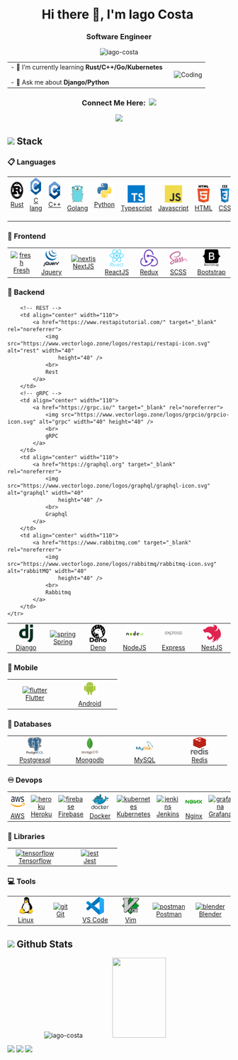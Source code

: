 <!-- ////////////////////////////////////////  Intro Section \\\\\\\\\\\\\\\\\\\\\\\\\\\\\\\\\\\\\\ !-->

<h1 align="center"><b>Hi there 👋, I'm Iago Costa </b><img
        src="https://github.com/abdoachhoubi/abdoachhoubi/blob/main/gifs/Hi.gif" width="30" alt="" /></h1>
<h3 align="center">Software Engineer</h3>
<p align="center">
    <img width="15%" src="https://komarev.com/ghpvc/?username=iago-costa&label=Profile%20views&color=0e75b6&style=flat"
        alt="iago-costa" />
</p>

<table align="center">
    <tr>
        <td width="80%">
            - 🌱 I’m currently learning <b>Rust/C++/Go/Kubernetes</b>
            <br> <br>
            - 💬 Ask me about <b>Django/Python</b>
        </td>
        <td width="80%">
            <img align="right" alt="Coding"
                src="https://cdn.dribbble.com/users/1059583/screenshots/4171367/coding-freak.gif" />
        </td>
    </tr>
</table>

<h3 align="center"><b>Connect Me Here: &nbsp;</b><img src="images/Handshake.gif" height="25px"></h3>
<p align="center">
    <a href="https://www.linkedin.com/in/iago-costa-572132187" target="_blank">
        <img src="https://img.shields.io/badge/-LinkedIn-%230077B5?style=for-the-badge&logo=linkedin&logoColor=white"
            target="_blank">
    </a>
</p>

<!-- ////////////////////////////////////////  Stack Section \\\\\\\\\\\\\\\\\\\\\\\\\\\\\\\\\\\\\\ !-->
<h2 align="left">
    <b> </b>
    <img src="https://media2.giphy.com/media/QssGEmpkyEOhBCb7e1/giphy.gif?cid=ecf05e47a0n3gi1bfqntqmob8g9aid1oyj2wr3ds3mg700bl&rid=giphy.gif"
        width="25">
    <b> Stack</b>
</h2>

<h3>📋 Languages</h3>
<table>
    <tr>
        <!-- Rust -->
        <td align="center" width="110">
            <a href="https://www.rust-lang.org/" target="_blank" rel="noreferrer">
                <img src="https://raw.githubusercontent.com/devicons/devicon/master/icons/rust/rust-plain.svg"
                    alt="rust" width="40" height="40" />
                <br>
                Rust
                <!-- Love icon -->
                <img src="https://raw.githubusercontent.com/abdoachhoubi/abdoachhoubi/main/gifs/love.gif" width="20"
                    alt="" />
            </a>
        </td>
        <td align="center" width="110">
            <a href="https://www.cprogramming.com/" target="_blank" rel="noreferrer">
                <img src="https://raw.githubusercontent.com/devicons/devicon/master/icons/c/c-original.svg" alt="c"
                    width="40" height="40" />
                <br>
                C lang
                <img src="https://raw.githubusercontent.com/abdoachhoubi/abdoachhoubi/main/gifs/love.gif" width="20"
                    alt="" />
            </a>
        </td>
        <!-- C++ -->
        <td align="center" width="110">
            <a href="https://isocpp.org/" target="_blank" rel="noreferrer">
                <img src="https://raw.githubusercontent.com/devicons/devicon/master/icons/cplusplus/cplusplus-original.svg"
                    alt="C++" width="40" height="40" />
                <br>
                C++
                <img src="https://raw.githubusercontent.com/abdoachhoubi/abdoachhoubi/main/gifs/love.gif" width="20"
                    alt="" />
            </a>
        </td>
        <!-- Golang -->
        <td align="center" width="110">
            <a href="https://golang.org/" target="_blank" rel="noreferrer">
                <img src="https://raw.githubusercontent.com/devicons/devicon/master/icons/go/go-original.svg"
                    alt="golang" width="40" height="40" />
                <br>
                Golang
            </a>
        </td>
        <td align="center" width="110">
            <a href="https://www.python.org" target="_blank" rel="noreferrer">
                <img src="https://raw.githubusercontent.com/devicons/devicon/master/icons/python/python-original.svg"
                    alt="python" width="40" height="40" />
                <br>
                Python
                <img src="https://raw.githubusercontent.com/abdoachhoubi/abdoachhoubi/main/gifs/love.gif" width="20"
                    alt="" />
            </a>
        </td>
        <td align="center" width="110">
            <a href="https://www.typescriptlang.org/" target="_blank" rel="noreferrer">
                <img src="https://raw.githubusercontent.com/devicons/devicon/master/icons/typescript/typescript-original.svg"
                    alt="typescript" width="40" height="40" />
                <br>
                Typescript
            </a>
        </td>
        <td align="center" width="110">
            <a href="https://developer.mozilla.org/en-US/docs/Web/JavaScript" target="_blank" rel="noreferrer">
                <img src="https://raw.githubusercontent.com/devicons/devicon/master/icons/javascript/javascript-original.svg"
                    alt="javascript" width="40" height="40" />
                <br>
                Javascript
            </a>
        </td>
        <td align="center" width="110">
            <a href="https://www.w3.org/html/" target="_blank" rel="noreferrer">
                <img src="https://raw.githubusercontent.com/devicons/devicon/master/icons/html5/html5-original-wordmark.svg"
                    alt="html5" width="40" height="40" />
                <br>
                HTML
            </a>
        </td>
        <td align="center" width="110">
            <a href="https://www.w3schools.com/css/" target="_blank" rel="noreferrer">
                <img src="https://raw.githubusercontent.com/devicons/devicon/master/icons/css3/css3-original-wordmark.svg"
                    alt="css3" width="40" height="40" />
                <br>
                CSS
            </a>
        </td>
        <td align="center" width="110">
            <a href="https://www.java.com" target="_blank" rel="noreferrer">
                <img src="https://raw.githubusercontent.com/devicons/devicon/master/icons/java/java-original.svg"
                    alt="java" width="40" height="40" />
                <br>
                Java
            </a>
        </td>
        <!-- <td align="center" width="110">
        <a href="https://kotlinlang.org" target="_blank" rel="noreferrer">
            <img src="https://www.vectorlogo.zone/logos/kotlinlang/kotlinlang-icon.svg" alt="kotlin" width="40"
                height="40" />
            <br>
            Kotlin
        </a>
    </td> -->
        <!-- <td align="center" width="110">
        <a href="https://www.w3schools.com/cs/" target="_blank" rel="noreferrer">
            <img src="https://raw.githubusercontent.com/devicons/devicon/master/icons/csharp/csharp-original.svg"
                alt="csharp" width="40" height="40" />
            <br>
            C#
        </a>
    </td> -->
    </tr>
</table>


<h3>🚀 Frontend</h3>
<table>
    <tr>
        <!-- freshjs -->
        <td align="center" width="110">
            <a href="https://freshjs.netlify.app/" target="_blank" rel="noreferrer">
                <img src="https://raw.githubusercontent.com/abdoachhoubi/abdoachhoubi/main/gifs/freshjs.png" alt="fresh"
                    width="40" height="40" />
                <br>
                Fresh
            </a>
        </td>
        <!-- Jquery -->
        <td align="center" width="110">
            <a href="https://jquery.com/" target="_blank" rel="noreferrer">
                <img src="https://raw.githubusercontent.com/devicons/devicon/master/icons/jquery/jquery-original-wordmark.svg"
                    alt="jquery" width="40" height="40" />
                <br>
                Jquery
            </a>
        </td>
        <!-- Nextjs -->
        <td align="center" width="110">
            <a href="https://nextjs.org/" target="_blank" rel="noreferrer">
                <img src="https://raw.githubusercontent.com/abdoachhoubi/abdoachhoubi/main/gifs/nextjs.png" alt="nextjs"
                    width="40" height="40" />
                <br>
                NextJS
            </a>
        </td>
        <td align="center" width="110">
            <a href="https://reactjs.org/" target="_blank" rel="noreferrer">
                <img src="https://raw.githubusercontent.com/devicons/devicon/master/icons/react/react-original-wordmark.svg"
                    alt="react" width="40" height="40" />
                <br>
                ReactJS
            </a>
        </td>
        <td align="center" width="110">
            <a href="https://redux.js.org" target="_blank" rel="noreferrer">
                <img src="https://raw.githubusercontent.com/devicons/devicon/master/icons/redux/redux-original.svg"
                    alt="redux" width="40" height="40" />
                <br>
                Redux
            </a>
        </td>
        <!-- <td align="center" width="110">
        <a href="https://angular.io" target="_blank" rel="noreferrer">
            <img src="https://angular.io/assets/images/logos/angular/angular.svg" alt="angular" width="40"
                height="40" />
            <br>
            AngularJS
        </a>
    </td> -->
        <td align="center" width="110">
            <a href="https://sass-lang.com" target="_blank" rel="noreferrer">
                <img src="https://raw.githubusercontent.com/devicons/devicon/master/icons/sass/sass-original.svg"
                    alt="sass" width="40" height="40" />
                <br>
                SCSS
            </a>
        </td>
        <td align="center" width="110">
            <a href="https://getbootstrap.com" target="_blank" rel="noreferrer">
                <img src="https://raw.githubusercontent.com/devicons/devicon/master/icons/bootstrap/bootstrap-plain-wordmark.svg"
                    alt="bootstrap" width="40" height="40" />
                <br>
                Bootstrap
            </a>
        </td>
    </tr>
</table>


<h3>🤖 Backend</h3>
<table>
    <tr>
        <!-- <td align="center" width="110">
        <a href="https://dotnet.microsoft.com/" target="_blank" rel="noreferrer">
            <img src="https://raw.githubusercontent.com/devicons/devicon/master/icons/dot-net/dot-net-original-wordmark.svg"
                alt="dotnet" width="40" height="40" />
            <br>
            DotNet
        </a>
    </td>! -->
        <!-- Django -->
        <td align="center" width="110">
            <a href="https://www.djangoproject.com/" target="_blank" rel="noreferrer">
                <img src="https://raw.githubusercontent.com/devicons/devicon/master/icons/django/django-plain.svg"
                    alt="Django" width="40" height="40">
                <br>
                Django
            </a>
        </td>
        <td align="center" width="110">
            <a href="https://spring.io/" target="_blank" rel="noreferrer">
                <img src="https://www.vectorlogo.zone/logos/springio/springio-icon.svg" alt="spring" width="40"
                    height="40" />
                <br>
                Spring
            </a>
        </td>
        <!-- Deno -->
        <td align="center" width="110">
            <a href="https://deno.land/" target="_blank" rel="noreferrer">
                <img src="https://raw.githubusercontent.com/devicons/devicon/master/icons/denojs/denojs-original-wordmark.svg"
                    alt="deno" width="40" height="40" />
                <br>
                Deno
            </a>
        </td>
        <td align="center" width="110">
            <a href="https://nodejs.org" target="_blank" rel="noreferrer">
                <img src="https://raw.githubusercontent.com/devicons/devicon/master/icons/nodejs/nodejs-original-wordmark.svg"
                    alt="nodejs" width="40" height="40" />
                <br>
                NodeJS
            </a>
        </td>
        <td align="center" width="110">
            <a href="https://expressjs.com" target="_blank" rel="noreferrer">
                <img src="https://raw.githubusercontent.com/devicons/devicon/master/icons/express/express-original-wordmark.svg"
                    alt="express" width="40" height="40" />
                <br>
                Express
            </a>
        </td>
        <td align="center" width="110">
            <a href="https://nestjs.com/" target="_blank" rel="noreferrer">
                <img src="https://raw.githubusercontent.com/devicons/devicon/master/icons/nestjs/nestjs-plain.svg"
                    alt="nestjs" width="40" height="40" />
                <br>
                NestJS
            </a>
        </td>

        <!-- REST -->
        <td align="center" width="110">
            <a href="https://www.restapitutorial.com/" target="_blank" rel="noreferrer">
                <img src="https://www.vectorlogo.zone/logos/restapi/restapi-icon.svg" alt="rest" width="40"
                    height="40" />
                <br>
                Rest
            </a>
        </td>
        <!-- gRPC -->
        <td align="center" width="110">
            <a href="https://grpc.io/" target="_blank" rel="noreferrer">
                <img src="https://www.vectorlogo.zone/logos/grpcio/grpcio-icon.svg" alt="grpc" width="40" height="40" />
                <br>
                gRPC
            </a>
        </td>
        <td align="center" width="110">
            <a href="https://graphql.org" target="_blank" rel="noreferrer">
                <img src="https://www.vectorlogo.zone/logos/graphql/graphql-icon.svg" alt="graphql" width="40"
                    height="40" />
                <br>
                Graphql
            </a>
        </td>
        <td align="center" width="110">
            <a href="https://www.rabbitmq.com" target="_blank" rel="noreferrer">
                <img src="https://www.vectorlogo.zone/logos/rabbitmq/rabbitmq-icon.svg" alt="rabbitMQ" width="40"
                    height="40" />
                <br>
                Rabbitmq
            </a>
        </td>
    </tr>
</table>


<h3>📱 Mobile</h3>
<table>
    <tr>
        <!-- Flutter -->
        <td align="center" width="110">
            <a href="https://flutter.dev" target="_blank" rel="noreferrer">
                <img src="https://www.vectorlogo.zone/logos/flutterio/flutterio-icon.svg" alt="flutter" width="40"
                    height="40" />
                <br>
                Flutter
            </a>
        </td>
        <td align="center" width="110">
            <a href="https://developer.android.com" target="_blank" rel="noreferrer">
                <img src="https://raw.githubusercontent.com/devicons/devicon/master/icons/android/android-original-wordmark.svg"
                    alt="android" width="40" height="40" />
                <br>
                Android
            </a>
        </td>
    </tr>
</table>


<h3>💾 Databases</h3>
<table>
    <tr>
        <td align="center" width="110">
            <a href="https://www.postgresql.org" target="_blank" rel="noreferrer">
                <img src="https://raw.githubusercontent.com/devicons/devicon/master/icons/postgresql/postgresql-original-wordmark.svg"
                    alt="postgresql" width="40" height="40" />
                <br>
                Postgresql
            </a>
        </td>
        <td align="center" width="110">
            <a href="https://www.mongodb.com/" target="_blank" rel="noreferrer">
                <img src="https://raw.githubusercontent.com/devicons/devicon/master/icons/mongodb/mongodb-original-wordmark.svg"
                    alt="mongodb" width="40" height="40" />
                <br>
                Mongodb
            </a>
        </td>
        <td align="center" width="110">
            <a href="https://www.mysql.com/" target="_blank" rel="noreferrer">
                <img src="https://raw.githubusercontent.com/devicons/devicon/master/icons/mysql/mysql-original-wordmark.svg"
                    alt="mysql" width="40" height="40" />
                <br>
                MySQL
            </a>
        </td>
        <!-- <td align="center" width="110">
        <a href="https://www.elastic.co" target="_blank" rel="noreferrer">
            <img src="https://www.vectorlogo.zone/logos/elastic/elastic-icon.svg" alt="elasticsearch" width="40"
                height="40" />
            <br>
            ElasticSearch
        </a>
    </td> -->
        <td align="center" width="110">
            <a href="https://redis.io" target="_blank" rel="noreferrer">
                <img src="https://raw.githubusercontent.com/devicons/devicon/master/icons/redis/redis-original-wordmark.svg"
                    alt="redis" width="40" height="40" />
                <br>
                Redis
            </a>
        </td>
    </tr>
</table>

<h3>♾️ Devops</h3>
<table>
    <tr>
        <!-- <td align="center" width="110">
        <a href="https://azure.microsoft.com/en-in/" target="_blank" rel="noreferrer">
            <img src="https://www.vectorlogo.zone/logos/microsoft_azure/microsoft_azure-icon.svg" alt="azure"
                width="40" height="40" />
            <br>
            Azure
        </a>
    </td> -->
        <!-- AWS -->
        <td align="center" width="110">
            <a href="https://aws.amazon.com" target="_blank" rel="noreferrer">
                <img src="https://raw.githubusercontent.com/devicons/devicon/master/icons/amazonwebservices/amazonwebservices-original-wordmark.svg"
                    alt="aws" width="40" height="40" />
                <br>
                AWS
            </a>
        </td>
        <td align="center" width="110">
            <a href="https://heroku.com" target="_blank" rel="noreferrer">
                <img src="https://www.vectorlogo.zone/logos/heroku/heroku-icon.svg" alt="heroku" width="40"
                    height="40" />
                <br>
                Heroku
            </a>
        </td>
        <!-- Google Cloud Platform -->
        <!-- <td align="center" width="110">
        <a href="https://cloud.google.com/" target="_blank" rel="noreferrer">
            <img src="https://www.vectorlogo.zone/logos/google_cloud/google_cloud-icon.svg" alt="gcp" width="40"
                height="40" />
            <br>
            GCP
        </a>
    </td> -->
        <td align="center" width="110">
            <a href="https://firebase.google.com/" target="_blank" rel="noreferrer">
                <img src="https://www.vectorlogo.zone/logos/firebase/firebase-icon.svg" alt="firebase" width="40"
                    height="40" />
                <br>
                Firebase
            </a>
        </td>
        <td align="center" width="110">
            <a href="https://www.docker.com/" target="_blank" rel="noreferrer">
                <img src="https://raw.githubusercontent.com/devicons/devicon/master/icons/docker/docker-original-wordmark.svg"
                    alt="docker" width="40" height="40" />
                <br>
                Docker
            </a>
        </td>
        <td align="center" width="110">
            <a href="https://kubernetes.io" target="_blank" rel="noreferrer">
                <img src="https://www.vectorlogo.zone/logos/kubernetes/kubernetes-icon.svg" alt="kubernetes" width="40"
                    height="40" />
                <br>
                Kubernetes
            </a>
        </td>
        <td align="center" width="110">
            <a href="https://www.jenkins.io" target="_blank" rel="noreferrer">
                <img src="https://www.vectorlogo.zone/logos/jenkins/jenkins-icon.svg" alt="jenkins" width="40"
                    height="40" />
                <br>
                Jenkins
            </a>
        </td>
        <!-- nginx -->
        <td align="center" width="110">
            <a href="https://www.nginx.com" target="_blank" rel="noreferrer">
                <img src="https://raw.githubusercontent.com/devicons/devicon/master/icons/nginx/nginx-original.svg"
                    alt="nginx" width="40" height="40" />
                <br>
                Nginx
            </a>
        </td>
        <td align="center" width="110">
            <a href="https://grafana.com" target="_blank" rel="noreferrer">
                <img src="https://www.vectorlogo.zone/logos/grafana/grafana-icon.svg" alt="grafana" width="40"
                    height="40" />
                <br>
                Grafana
            </a>
        </td>
        <!-- <td align="center" width="110">
        <a href="https://www.elastic.co/kibana" target="_blank" rel="noreferrer">
            <img src="https://www.vectorlogo.zone/logos/elasticco_kibana/elasticco_kibana-icon.svg" alt="kibana"
                width="40" height="40" />
            <br>
            Kibana
        </a>
    </td> -->
    </tr>
</table>


<h3>🥅 Libraries</h3>
<table>
    <tr>
        <td align="center" width="110">
            <a href="https://www.tensorflow.org" target="_blank" rel="noreferrer">
                <img src="https://www.vectorlogo.zone/logos/tensorflow/tensorflow-icon.svg" alt="tensorflow" width="40"
                    height="40" />
                <br>
                Tensorflow
            </a>
        </td>
        <td align="center" width="110">
            <a href="https://jestjs.io" target="_blank" rel="noreferrer">
                <img src="https://www.vectorlogo.zone/logos/jestjsio/jestjsio-icon.svg" alt="jest" width="40"
                    height="40" />
                <br>
                Jest
            </a>
        </td>
    </tr>
</table>

<h3>💻 Tools</h3>
<table>
    <tr>
        <td align="center" width="110">
            <a href="https://www.linux.org/" target="_blank" rel="noreferrer">
                <img src="https://raw.githubusercontent.com/devicons/devicon/master/icons/linux/linux-original.svg"
                    alt="linux" width="40" height="40" />
                <br>
                Linux
            </a>
        </td>
        <td align="center" width="110">
            <a href="https://git-scm.com/" target="_blank" rel="noreferrer">
                <img src="https://www.vectorlogo.zone/logos/git-scm/git-scm-icon.svg" alt="git" width="40"
                    height="40" />
                <br>
                Git
            </a>
        </td>
        <td align="center" width="110">
            <a href="https://code.visualstudio.com/" target="_blank" rel="noreferrer">
                <img src="https://raw.githubusercontent.com/devicons/devicon/master/icons/vscode/vscode-original.svg"
                    alt="vscode" width="40" height="40" />
                <br>
                VS Code
            </a>
        </td>
        <td align="center" width="110">
            <a href="https://www.vim.org/" target="_blank" rel="noreferrer">
                <img src="https://raw.githubusercontent.com/devicons/devicon/master/icons/vim/vim-original.svg"
                    height="40" width="40" alt="Vim">
                <br>
                Vim
            </a>
        </td>
        <td align="center" width="110">
            <a href="https://postman.com" target="_blank" rel="noreferrer">
                <img src="https://www.vectorlogo.zone/logos/getpostman/getpostman-icon.svg" alt="postman" width="40"
                    height="40" />
                <br>
                Postman
            </a>
        </td>
        <!-- <td align="center" width="110">
        <a href="https://www.jetbrains.com" rel="noreferrer">
            <img src="https://www.vectorlogo.zone/logos/jetbrains/jetbrains-icon.svg" alt="Jetbrains" width="40"
                height="40" />
            <br>
            Jetbrains
        </a>
    </td> -->
        <td align="center" width="110">
            <a href="https://www.blender.org/" target="_blank" rel="noreferrer">
                <img src="https://download.blender.org/branding/community/blender_community_badge_white.svg"
                    alt="blender" width="40" height="40" />
                <br>
                Blender
            </a>
        </td>
    </tr>
</table>

<!-- ////////////////////////////////////////  Stats Section \\\\\\\\\\\\\\\\\\\\\\\\\\\\\\\\\\\\\\ !-->
<h2><b> </b><img src="https://media.giphy.com/media/iY8CRBdQXODJSCERIr/giphy.gif" width="25" /><b> Github Stats</b></h2>
<p align="center">
    <img height="180em" width="49%"
        src="https://github-readme-streak-stats.herokuapp.com/?user=iago-costa&theme=dracula" alt="iago-costa" />
    <img height="180em" width="49%"
        src="https://github-readme-stats.vercel.app/api?username=iago-costa&show_icons=true&theme=dracula&include_all_commits=true&count_private=true" />
</p>

<p>
    <img width="32.7%"
        src="http://github-profile-summary-cards.vercel.app/api/cards/repos-per-language?username=iago-costa&theme=dracula">
    <img width="32.7%"
        src="http://github-profile-summary-cards.vercel.app/api/cards/most-commit-language?username=iago-costa&theme=dracula">
    <img width="32.7%"
        src="http://github-profile-summary-cards.vercel.app/api/cards/productive-time?username=iago-costa&theme=dracula">
</p>
